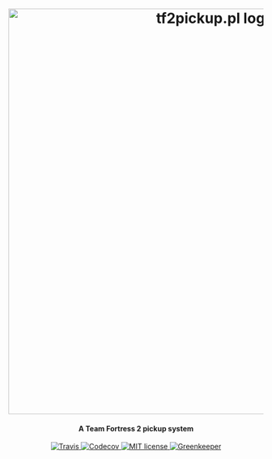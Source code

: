 <h1 align="center">
  <a href="https://tf2pickup.pl">
    <img src="https://raw.githubusercontent.com/tf2pickup-pl/client/master/images/logo-gh.png" alt="tf2pickup.pl logo" width="800">
  </a>
</h1>

<h4 align="center">A Team Fortress 2 pickup system</h4>

<p align="center">
  <a href="https://travis-ci.org/tf2pickup-pl/client">
    <img src="https://travis-ci.org/tf2pickup-pl/client.svg?branch=master" alt="Travis">
  </a>

  <a href="https://codecov.io/gh/tf2pickup-pl/client">
    <img src="https://codecov.io/gh/tf2pickup-pl/client/branch/master/graph/badge.svg" alt="Codecov">
  </a>

  <a href="https://opensource.org/licenses/MIT">
    <img src="https://img.shields.io/badge/License-MIT-yellow.svg" alt="MIT license">
  </a>

  <a href="https://greenkeeper.io/">
    <img src="https://badges.greenkeeper.io/tf2pickup-pl/client.svg" alt="Greenkeeper">
  </a>
</p>


